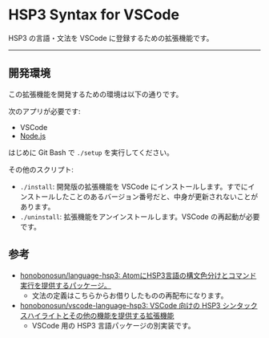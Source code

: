 # HSP3 Syntax for VSCode

HSP3 の言語・文法を VSCode に登録するための拡張機能です。

----

## 開発環境

この拡張機能を開発するための環境は以下の通りです。

次のアプリが必要です:

- VSCode
- [Node.js](https://nodejs.org)

はじめに Git Bash で `./setup` を実行してください。

その他のスクリプト:

- `./install`: 開発版の拡張機能を VSCode にインストールします。すでにインストールしたことのあるバージョン番号だと、中身が更新されないことがあります。
- `./uninstall`: 拡張機能をアンインストールします。VSCode の再起動が必要です。

## 参考

- [honobonosun/language-hsp3\: AtomにHSP3言語の構文色分けとコマンド実行を提供するパッケージ。](https://github.com/honobonosun/language-hsp3)
    - 文法の定義はこちらからお借りしたものの再配布になります。
- [honobonosun/vscode-language-hsp3\: VSCode 向けの HSP3 シンタックスハイライトとその他の機能を提供する拡張機能](https://github.com/honobonosun/vscode-language-hsp3)
    - VSCode 用の HSP3 言語パッケージの別実装です。
